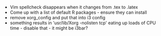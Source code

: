 * Vim spellcheck disappears when it changes from .tex to .latex
* Come up with a list of default R packages - ensure they can install
* remove xorg_config and put that into i3 config
* something results in 'usr/lib/Xorg -nolisten tcp' eating up loads of CPU time -
  disable that - it might be i3bar?
